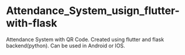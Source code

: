 # Attendance_System_usign_flutter-with-flask
Attendance System with QR Code. Created using flutter and flask backend(python). Can be used in Android or IOS.
